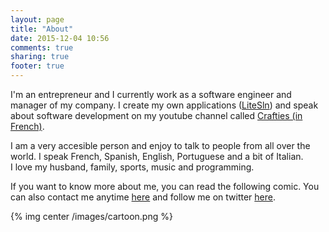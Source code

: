 ```yaml
---
layout: page
title: "About"
date: 2015-12-04 10:56
comments: true
sharing: true
footer: true
---
```


I'm an entrepreneur and I currently work as a software engineer and manager of my company. I create my own applications ([LiteSln](http://nphumbert.github.io/litesln)) and speak about software development on my youtube channel called [Crafties (in French)](https://www.youtube.com/channel/UCZjAiQD5Wl_vLQPvzT6dl1g).

I am a very accesible person and enjoy to talk to people from all over the world. I speak French, Spanish, English, Portuguese and a bit of Italian.  
I love my husband, family, sports, music and programming.

If you want to know more about me, you can read the following comic. You can also contact me anytime [here](mailto:contact@litesln.com) and follow me on twitter [here](https://twitter.com/nphumbert).

{% img center /images/cartoon.png %}
